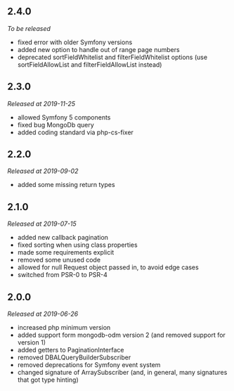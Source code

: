 ## 2.4.0

*To be released*

* fixed error with older Symfony versions
* added new option to handle out of range page numbers
* deprecated sortFieldWhitelist and filterFieldWhitelist options
  (use sortFieldAllowList and filterFieldAllowList instead)

## 2.3.0

*Released at 2019-11-25*

* allowed Symfony 5 components
* fixed bug MongoDb query
* added coding standard via php-cs-fixer

## 2.2.0

*Released at 2019-09-02*

* added some missing return types

## 2.1.0

*Released at 2019-07-15*

* added new callback pagination
* fixed sorting when using class properties
* made some requirements explicit
* removed some unused code
* allowed for null Request object passed in, to avoid edge cases
* switched from PSR-0 to PSR-4

## 2.0.0

*Released at 2019-06-26*

* increased php minimum version
* added support form mongodb-odm version 2 (and removed support for version 1)
* added getters to PaginationInterface
* removed DBALQueryBuilderSubscriber
* removed deprecations for Symfony event system
* changed signature of ArraySubscriber (and, in general, many signatures that got type hinting)
